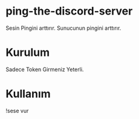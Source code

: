 # ping-the-discord-server
Sesin Pingini arttırır. Sunucunun pingini arttırır.

# Kurulum
Sadece Token Girmeniz Yeterli. 

# Kullanım

!sese vur
